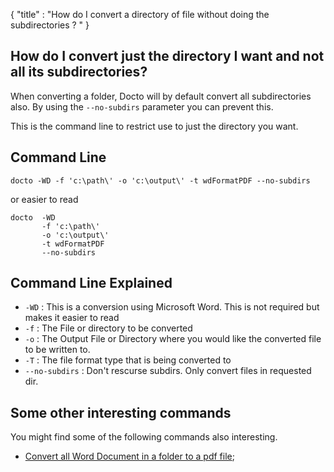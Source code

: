 {
    "title" : "How do I convert a directory of file without doing the subdirectories ? " 
}

How do I convert just the directory I want and not all its subdirectories?      
-

When converting a folder, Docto will by default convert all subdirectories also.  By using the `--no-subdirs` parameter you can prevent this.  

  

This is the command line to restrict use to just the directory you want. 



Command Line 
-

 ````
 docto -WD -f 'c:\path\' -o 'c:\output\' -t wdFormatPDF --no-subdirs
 ````
 or easier to read
 ````
 docto  -WD 
        -f 'c:\path\' 
        -o 'c:\output\' 
        -t wdFormatPDF 
        --no-subdirs
 ````

Command Line Explained 
-

 - `-WD` :  This is a conversion using Microsoft Word.  This is not required but makes it easier to read
 - `-f` :  The File or directory to be converted 
 - `-o` :  The Output File or Directory where you would like the converted file to be written to.
 - `-T` :  The file format type that is being converted to
 - `--no-subdirs` :  Don't rescurse subdirs.  Only convert files in requested dir. 




Some other interesting commands
-

You might find some of the following commands also interesting.

- [Convert all Word Document in a folder to a pdf file](ConvertDirDocToFilepdf.md);
    

